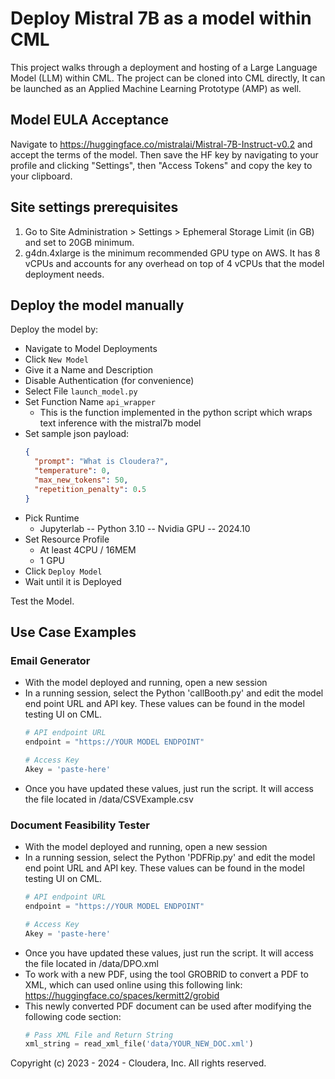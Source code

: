 # Deploy Mistral 7B as a model within CML

This project walks through a deployment and hosting of a Large Language Model (LLM) within CML. The project can be cloned into CML directly, It can be launched as an Applied Machine Learning Prototype (AMP) as well.

## Model EULA Acceptance

Navigate to https://huggingface.co/mistralai/Mistral-7B-Instruct-v0.2 and accept the terms of the model. Then save the HF key by navigating to your profile and clicking "Settings", then "Access Tokens" and copy the key to your clipboard.

## Site settings prerequisites

1. Go to Site Administration > Settings > Ephemeral Storage Limit (in GB) and set to 20GB minimum.
2. g4dn.4xlarge is the minimum recommended GPU type on AWS. It has 8 vCPUs and accounts for any overhead on top of 4 vCPUs that the model deployment needs.

## Deploy the model manually

Deploy the model by:
- Navigate to Model Deployments
- Click `New Model`
- Give it a Name and Description
- Disable Authentication (for convenience)
- Select File `launch_model.py`
- Set Function Name `api_wrapper`
  - This is the function implemented in the python script which wraps text inference with the mistral7b model
- Set sample json payload:
  ```json
  {
    "prompt": "What is Cloudera?",
    "temperature": 0,
    "max_new_tokens": 50,
    "repetition_penalty": 0.5
  }
  ```
- Pick Runtime
  - Jupyterlab -- Python 3.10 -- Nvidia GPU -- 2024.10
- Set Resource Profile
  - At least 4CPU / 16MEM
  - 1 GPU
- Click `Deploy Model`
- Wait until it is Deployed

Test the Model.

## Use Case Examples

### Email Generator
- With the model deployed and running, open a new session
- In a running session, select the Python 'callBooth.py' and edit the model end point URL and API key. These values can be found in the model testing UI on CML.
  ```python
  # API endpoint URL
  endpoint = "https://YOUR MODEL ENDPOINT"
  
  # Access Key
  Akey = 'paste-here'
  ```
- Once you have updated these values, just run the script. It will access the file located in /data/CSVExample.csv

### Document Feasibility Tester

- With the model deployed and running, open a new session
- In a running session, select the Python 'PDFRip.py' and edit the model end point URL and API key. These values can be found in the model testing UI on CML.
  ```python
  # API endpoint URL
  endpoint = "https://YOUR MODEL ENDPOINT"
  
  # Access Key
  Akey = 'paste-here'
  ```
- Once you have updated these values, just run the script. It will access the file located in /data/DPO.xml
- To work with a new PDF, using the tool GROBRID to convert a PDF to XML, which can used online using this following link: https://huggingface.co/spaces/kermitt2/grobid
- This newly converted PDF document can be used after modifying the following code section:
  ```python
  # Pass XML File and Return String
  xml_string = read_xml_file('data/YOUR_NEW_DOC.xml')
  ```

Copyright (c) 2023 - 2024 - Cloudera, Inc. All rights reserved.